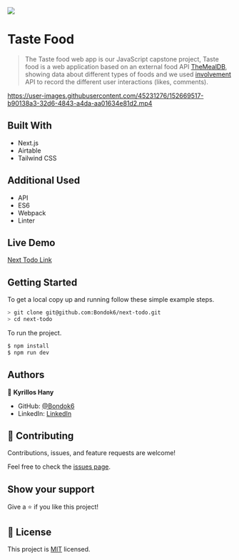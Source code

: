 ![](https://img.shields.io/badge/Microverse-blueviolet)

# Taste Food

> The Taste food web app is our JavaScript capstone project, Taste food is a web application based on an external food API [TheMealDB](https://www.themealdb.com/api.php), showing data about different types of foods and we used [involvement](https://www.notion.so/Involvement-API-869e60b5ad104603aa6db59e08150270) API to record the different user interactions (likes, comments).


https://user-images.githubusercontent.com/45231276/152669517-b90138a3-32d6-4843-a4da-aa01634e81d2.mp4


## Built With

- Next.js
- Airtable
- Tailwind CSS

## Additional Used

- API
- ES6 
- Webpack
- Linter

## Live Demo

[Next Todo Link]()

## Getting Started

To get a local copy up and running follow these simple example steps.

```bash
> git clone git@github.com:Bondok6/next-todo.git
> cd next-todo
```

To run the project.

```bash
$ npm install
$ npm run dev
```

## Authors

👤 **Kyrillos Hany**

- GitHub: [@Bondok6](https://github.com/Bondok6)
- LinkedIn: [LinkedIn](https://www.linkedin.com/in/kyrillos-hany/)


## 🤝 Contributing

Contributions, issues, and feature requests are welcome!

Feel free to check the [issues page](../../issues/).

## Show your support

Give a ⭐️ if you like this project!

## 📝 License

This project is [MIT](./MIT.md) licensed.

